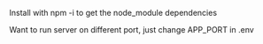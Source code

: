 Install with npm -i to get the node_module dependencies

Want to run server on different port, just change APP_PORT in .env
